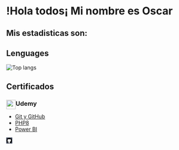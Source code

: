 # !Hola todos¡ Mi nombre es Oscar

## Mis estadisticas son:
## Lenguages 
![Top langs](https://github-readme-stats.vercel.app/api/top-langs/?username=Oscargit12&show_icons=true&theme=tokyonight)
<br>
## Certificados 

###  Udemy <img src="https://www.udemy.com/staticx/udemy/images/v8/favicon-32x32.png" align="left" width="25" height="25"/>

- [Git y GitHub][github-url] 
- [PHP8][php8]  
- [Power BI][power BI] 



[![Git y GitHub][github-image]][github-url]



<!--
<code><img height="20" src="https://raw.githubusercontent.com/github/explore/80688e429a7d4ef2fca1e82350fe8e3517d3494d/topics/javascript/javascript.png"></code>
<code><img height="20" src="https://raw.githubusercontent.com/github/explore/80688e429a7d4ef2fca1e82350fe8e3517d3494d/topics/typescript/typescript.png"></code>
<code><img height="20" src="https://raw.githubusercontent.com/github/explore/80688e429a7d4ef2fca1e82350fe8e3517d3494d/topics/react/react.png"></code>
<code><img height="20" src="https://raw.githubusercontent.com/github/explore/80688e429a7d4ef2fca1e82350fe8e3517d3494d/topics/nodejs/nodejs.png"></code>
<code><img height="20" src="https://raw.githubusercontent.com/github/explore/80688e429a7d4ef2fca1e82350fe8e3517d3494d/topics/vue/vue.png"></code>
<code><img height="20" src="https://raw.githubusercontent.com/github/explore/80688e429a7d4ef2fca1e82350fe8e3517d3494d/topics/cpp/cpp.png"></code>
<code><img height="20" src="https://raw.githubusercontent.com/github/explore/80688e429a7d4ef2fca1e82350fe8e3517d3494d/topics/mysql/mysql.png"></code>
<code><img height="20" src="https://raw.githubusercontent.com/github/explore/80688e429a7d4ef2fca1e82350fe8e3517d3494d/topics/terminal/terminal.png"></code>
-->

[github-image]:https://github.com/OscarGit12/OscarGit12/blob/main/git16.png
[github-url]:https://udemy-certificate.s3.amazonaws.com/pdf/UC-1d3bd76c-7490-4af7-976e-e29153288f86.pdf
[php8]:https://udemy-certificate.s3.amazonaws.com/pdf/UC-28740b4f-e237-47f5-8a7b-21d9baa357ac.pdf
[power BI]:https://udemy-certificate.s3.amazonaws.com/pdf/UC-4e721ec4-3073-4b3d-88d7-1779b8da8849.pdf

